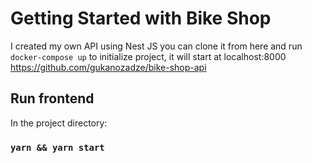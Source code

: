 # Getting Started with Bike Shop

I created my own API using Nest JS you can clone it from here and run `docker-compose up` to initialize project, it will start at localhost:8000
https://github.com/gukanozadze/bike-shop-api

## Run frontend

In the project directory:

### `yarn && yarn start`
